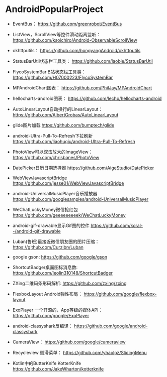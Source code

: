 # AndroidPopularProject

* EventBus：
https://github.com/greenrobot/EventBus

* ListView，ScrollView等控件滑动距离监听：
https://github.com/ksoichiro/Android-ObservableScrollView

* okhttputils：
https://github.com/hongyangAndroid/okhttputils

* StatusBarUtil状态栏工具类：
https://github.com/laobie/StatusBarUtil

* FlycoSystemBar B站状态栏工具类：
https://github.com/H07000223/FlycoSystemBar

* MPAndroidChart图表：
https://github.com/PhilJay/MPAndroidChart

* hellocharts-android图表：
https://github.com/lecho/hellocharts-android

* AutoLinearLayout自动换行的LinearLayout：
https://github.com/AlbertGrobas/AutoLinearLayout

* glide图片加载
https://github.com/bumptech/glide

* android-Ultra-Pull-To-Refresh下拉刷新
https://github.com/liaohuqiu/android-Ultra-Pull-To-Refresh

* PhotoView可以双击放大的ImageView：
https://github.com/chrisbanes/PhotoView

* DatePicker日历日期选择器
https://github.com/AigeStudio/DatePicker

* WebViewJavascriptBridge
https://github.com/jesse01/WebViewJavascriptBridge

* android-UniversalMusicPlayer音乐播放器
https://github.com/googlesamples/android-UniversalMusicPlayer

* WeChatLuckyMoney微信抢红包
https://github.com/geeeeeeeeek/WeChatLuckyMoney

* android-gif-drawable显示Gif图的控件
https://github.com/koral--/android-gif-drawable

* Luban(鲁班)最接近微信朋友圈的图片压缩：
https://github.com/Curzibn/Luban

* google gson:
https://github.com/google/gson

* ShortcutBadger桌面图标消息数:
https://github.com/leolin310148/ShortcutBadger

* ZXing二维码条形码解析:
https://github.com/zxing/zxing

* FlexboxLayout Android弹性布局：
https://github.com/google/flexbox-layout

* ExoPlayer 一个开源的，App等级的媒体API：
https://github.com/google/ExoPlayer

* android-classyshark反编译：
https://github.com/google/android-classyshark

* CameraView：
https://github.com/google/cameraview

* Recycleview 侧滑菜单：
https://github.com/yhaolpz/SlidingMenu

* Kotlin中的ButterKnife KotterKnife
https://github.com/JakeWharton/kotterknife

